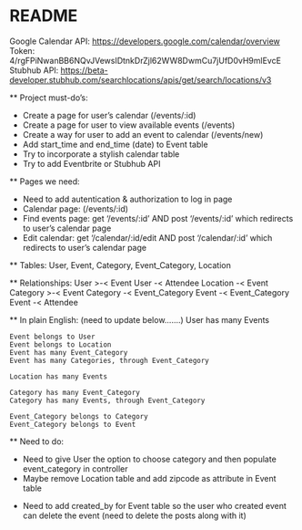 # README

Google Calendar API: https://developers.google.com/calendar/overview
	Token: 4/rgFPiNwanBB6NQvJVewsIDtnkDrZjl62WW8DwmCu7jUfD0vH9mlEvcE
Stubhub API: https://beta-developer.stubhub.com/searchlocations/apis/get/search/locations/v3


** Project must-do’s:
- Create a page for user’s calendar (/events/:id)
- Create a page for user to view available events (/events)
- Create a way for user to add an event to calendar (/events/new)
- Add start_time and end_time (date) to Event table
- Try to incorporate a stylish calendar table
- Try to add Eventbrite or Stubhub API

** Pages we need:
<!-- - Log in page: get ‘/users’ users#index AND redirect to user’s calendar page (show page) -->
- Need to add autentication & authorization to log in page
- Calendar page: (/events/:id)
- Find events page: get ‘/events/:id’ AND post ‘/events/:id’ which redirects to user’s calendar page
- Edit calendar: get ‘/calendar/:id/edit AND post ‘/calendar/:id’ which redirects to user’s calendar page

** Tables:
	User, Event, Category, Event_Category, Location

** Relationships:
	User >-< Event
	User -< Attendee
	Location -< Event
	Category >-< Event
	Category -< Event_Category
	Event -< Event_Category
	Event -< Attendee

** In plain English: (need to update below.......)
	User has many Events

	Event belongs to User
	Event belongs to Location
	Event has many Event_Category
	Event has many Categories, through Event_Category

	Location has many Events

	Category has many Event_Category
	Category has many Events, through Event_Category

	Event_Category belongs to Category
	Event_Category belongs to Event


** Need to do: 
<!-- - Remove Calendar table  -->
<!-- - Add start_time, end_time attributes and change time attrubute to event_date in Event table -->
<!-- - Remove password from User table -->
<!-- - Add password_digest to User table -->
- Need to give User the option to choose category and then populate event_category in controller
- Maybe remove Location table and add zipcode as attribute in Event table
<!-- - Need to add content for Event table -->
- Need to add created_by for Event table so the user who created event can delete the event (need to delete the posts along with it)